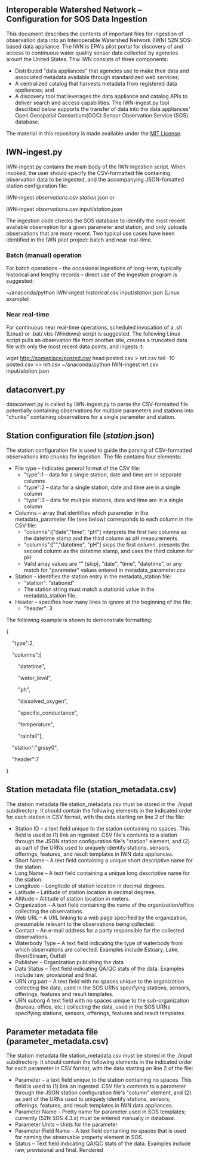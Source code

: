 ## Interoperable Watershed Network – Configuration for SOS Data Ingestion

This document describes the contents of important files for ingestion of observation data into an Interoperable Watershed Network (IWN) 52N SOS-based data appliance. The IWN is EPA's pilot portal for discovery of and access to continuous water quality sensor data collected by agencies arounf the United States. Thw IWN consists of three components:
* Distributed "data appliances" that agencies use to make their data and associated metadata available through standardized web services;
* A centralized catalog that harvests metadata from registered data appliances; and
* A discovery tool that leverages the data appliance and catalog APIs to deliver search and access capabilities.
The IWN-ingest.py tool described below supports the transfer of data into the data appliances' Open Geospatial Consortium(OGC) Sensor Observation Service (SOS) database.

The material in this repository is made available under the [MIT License](https://opensource.org/licenses/MIT).

## IWN-ingest.py

IWN-ingest.py contains the main body of the IWN ingestion script. When invoked, the user should specify the CSV-formatted file containing observation data to be ingested, and the accompanying JSON-fomatted station configuration file:

 IWN-ingest _observations_.csv _station_.json    or

 IWN-ingest _observations_.csv input/_station_.json

The ingestion code checks the SOS database to identify the most recent available observation for a given parameter and station, and only uploads observations that are more recent. Two typical use cases have been identified in the IWN pilot project: batch and near real-time.

### Batch (manual) operation

For batch operations – the occasional ingestions of long-term, typically historical and lengthy records – direct use of the ingestion program is suggested:

 ~/anaconda/python IWN-ingest _historical_.csv input/_station_.json (Linux example)

### Near real-time

For continuous near real-time operations, scheduled invocation of a .sh (Linux) or .bat/.vbs (Windows) script is suggested. The following Linux script pulls an observation file from another site, creates a truncated data file with only the most recent data points, and ingests it:

wget [http://someplace/posted.csv](http://someplace/posted.csv)
head posted.csv &gt; nrt.csv
tail -10 posted.csv &gt;&gt; nrt.csv
~/anaconda/python IWN-ingest _nrt_.csv input/_station_.json

## dataconvert.py

dataconvert.py is called by IWN-ingest.py to parse the CSV-formatted file potentially containing observations for multiple parameters and stations into &quot;chunks&quot; containing observations for a single parameter and station.

## Station configuration file (_station_.json)

The station configuration file is used to guide the parsing of CSV-formatted observations into chunks for ingestion. The file contains four elements:

- File type – indicates general format of the CSV file:
  - &quot;type&quot;:1 – data for a single station, date and time are in separate columns
  - &quot;type&quot;:2 – data for a single station, date and time are in a single column
  - &quot;type&quot;:3 – data for multiple stations, date and time are in a single column
- Columns – array that identifies which parameter in the metadata\_parameter file (see below) corresponds to each column in the CSV file:
  - &quot;columns&quot;:[&quot;date&quot;,&quot;time&quot;, &quot;pH&quot;] interprets the first two columns as the datetime stamp and the third column as pH measurements
  - &quot;columns&quot;:[&quot;&quot;,&quot;datetime&quot;, &quot;pH&quot;] skips the first column, presents the second column as the datetime stamp, and uses the third column for pH
  - Valid array values are &quot;&quot; (skip), &quot;date&quot;, &quot;time&quot;, &quot;datetime&quot;, or any match for &quot;parameter&quot; values entered in metadata\_parameter.csv
- Station – identifies the station entry in the metadata\_station file:
  - &quot;station&quot;: &quot;stationid&quot;
  - The station string must match a stationid value in the metadata\_station file.
- Header – specifies how many lines to ignore at the beginning of the file:
  - &quot;header&quot;: 3

The following example is shown to demonstrate formatting:

{

    "type":2,
    
    "columns":[
    
        "datetime",
        
        "water_level",
        
        "ph",
        
        "dissolved_oxygen",
        
        "specific_conductance",
        
        "temperature",
        
        "rainfall"],
        
    "station":"grssy0",
    
    "header":7
    
}

## Station metadata file (station\_metadata.csv)

The station metadata file station\_metadata.csv must be stored in the ./input subdirectory. It should contain the following elements in the indicated order for each station in CSV format, with the data starting on line 2 of the file:

- Station ID – a text field unique to the station containing no spaces. This field is used to (1) link an ingested .CSV file&#39;s contents to a station through the JSON station configuration file&#39;s &quot;station&quot; element, and (2) as part of the URNs used to uniquely identify stations, sensors, offerings, features, and result templates in IWN data appliances.
- Short Name – A text field containing a unique short descriptive name for the station.
- Long Name – A text field containing a unique long descriptive name for the station.
- Longitude – Longitude of station location in decimal degrees.
- Latitude – Latitude of station location in decimal degrees.
- Altitude – Altitude of station location in meters.
- Organization – A text field containing the name of the organization/office collecting the observations.
- Web URL – A URL linking to a web page specified by the organization, presumable relevant to the observations being collected.
- Contact – An e-mail address for a party responsible for the collected observations.
- Waterbody Type – A text field indicating the type of waterbody from which observations are collected. Examples include Estuary, Lake, River/Stream, Outfall
- Publisher – Organization publishing the data
- Data Status – Text field indicating QA/QC stats of the data. Examples include raw, provisional and final.
- URN org part – A text field with no spaces unique to the organization collecting the data, used in the SOS URNs specifying stations, sensors, offerings, features and result templates.
- URN suborg A text field with no spaces unique to the sub-organization (bureau, office, etc.) collecting the data, used in the SOS URNs specifying stations, sensors, offerings, features and result templates.

## Parameter metadata file (parameter\_metadata.csv)

The station metadata file station\_metadata.csv must be stored in the ./input subdirectory. It should contain the following elements in the indicated order for each parameter in CSV format, with the data starting on line 2 of the file:

- Parameter – a text field unique to the station containing no spaces. This field is used to (1) link an ingested .CSV file&#39;s contents to a parameter through the JSON station configuration file&#39;s &quot;column&quot; element, and (2) as part of the URNs used to uniquely identify stations, sensors, offerings, features, and result templates in IWN data appliances.
- Parameter Name – Pretty name for parameter used in SOS templates; currently (52N SOS 4.3.x) must be entered manually in database.
- Parameter Units – Units for the parameter
- Parameter Field Name – A text field containing no spaces that is used for naming the observable property element in SOS.
- Status – Text field indicating QA/QC stats of the data. Examples include raw, provisional and final.
Rendered
